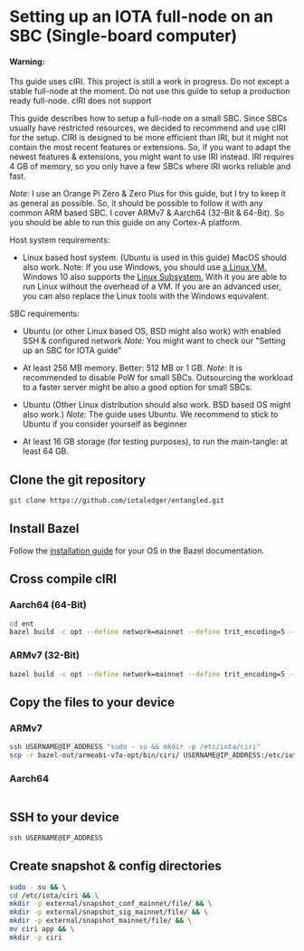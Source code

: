 # Setting up an IOTA full-node on an SBC (Single-board computer)

#### Warning: 
Ths guide uses cIRI. This project is still a work in progress. Do not except a stable full-node at the moment.
Do not use this guide to setup a production ready full-node.
cIRI does not support

This guide describes how to setup a full-node on a small SBC. Since SBCs usually have restricted resources, 
we decided to recommend and use cIRI for the setup. CIRI is designed to be more efficient than IRI, but it might not
contain the most recent features or extensions. So, if you want to adapt the newest features & extensions, you might 
want to use IRI instead. IRI requires 4 GB of memory, so you only have a few SBCs where IRI works reliable and fast. 

*_Note:_* I use an Orange Pi Zero & Zero Plus for this guide, but I try to keep it as general as possible.
So, it should be possible to follow it with any common ARM based SBC.
I cover ARMv7 & Aarch64 (32-Bit & 64-Bit). So you should be able to run this guide on any Cortex-A platform.

Host system requirements:

- Linux based host system. (Ubuntu is used in this guide) MacOS should also work.
Note: If you use Windows, you should use [a Linux VM.](https://www.windowscentral.com/how-run-linux-distros-windows-10-using-hyper-v)
Windows 10 also supports the [Linux Subsystem.](https://docs.microsoft.com/en-us/windows/wsl/install-win10) 
With it you are able to run Linux without the overhead of a VM.
If you are an advanced user, you can also replace the Linux tools with the Windows equivalent.

SBC requirements:

- Ubuntu (or other Linux based OS, BSD might also work) with enabled SSH & configured network
*_Note:_* You might want to check our "Setting up an SBC for IOTA guide"

- At least 256 MB memory. Better: 512 MB or 1 GB. 
*_Note:_* It is recommended to disable PoW for small SBCs. 
Outsourcing the workload to a faster server might be also a good option for small SBCs.

- Ubuntu (Other Linux distribution should also work. BSD based OS might also work.) 
*_Note:_* The guide uses Ubuntu. We recommend to stick to Ubuntu if you consider yourself as beginner

- At least 16 GB storage (for testing purposes), to run the main-tangle: at least 64 GB.


## Clone the git repository

```bash
git clone https://github.com/iotaledger/entangled.git
```

## Install Bazel

Follow the [installation guide](https://docs.bazel.build/versions/master/install.html) for your OS in the Bazel documentation.

## Cross compile cIRI

### Aarch64 (64-Bit)

```bash
cd ent
bazel build -c opt --define network=mainnet --define trit_encoding=5 --crosstool_top=@iota_toolchains//tools/aarch64--glibc--bleeding-edge-2018.07-1:toolchain --cpu=aarch64 --compiler='gcc' --host_crosstool_top=@bazel_tools//tools/cpp:toolchain //ciri
```

### ARMv7 (32-Bit)

```bash
bazel build -c opt --define network=mainnet --define trit_encoding=5 --crosstool_top=@iota_toolchains//tools/armv7-eabihf--glibc--bleeding-edge-2018.07-1:toolchain --cpu='armeabi-v7a' --compiler='gcc' --host_crosstool_top=@bazel_tools//tools/cpp:toolchain //ciri
```

## Copy the files to your device

### ARMv7
```bash
ssh USERNAME@IP_ADDRESS "sudo - su && mkdir -p /etc/iota/ciri"
scp -r bazel-out/armeabi-v7a-opt/bin/ciri/ USERNAME@IP_ADDRESS:/etc/iota/ciri/
```

### Aarch64
```bash

```

## SSH to your device
```bash
ssh USERNAME@IP_ADDRESS
```

## Create snapshot & config directories

```bash
sudo - su && \
cd /etc/iota/ciri && \
mkdir -p external/snapshot_conf_mainnet/file/ && \
mkdir -p external/snapshot_sig_mainnet/file/ && \
mkdir -p external/snapshot_mainnet/file/ && \
mv ciri app && \
mkdir -p ciri
```